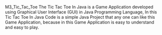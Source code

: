 M3_Tic_Tac_Toe
The Tic Tac Toe In Java is a Game Application developed using Graphical User Interface (GUI) in Java Programming Language, In this Tic Tac Toe In Java Code is a simple Java Project that any one can like this Game Application, because in this Game Application is easy to understand and easy to play.
